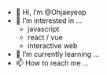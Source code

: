 - 👋 Hi, I’m @Ohjaeyeop
- 👀 I’m interested in ...
   - javascript
   - react / vue
   - interactive web
- 🌱 I’m currently learning ...
- 📫 How to reach me ...

<!---
Ohjaeyeop/Ohjaeyeop is a ✨ special ✨ repository because its `README.md` (this file) appears on your GitHub profile.
You can click the Preview link to take a look at your changes.
--->
